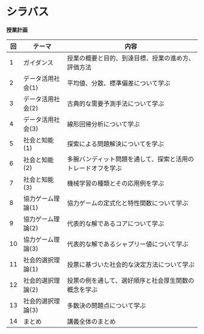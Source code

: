 # シラバス

**授業計画**

| 回  | テーマ            | 内容                                                         |
| --- | ----------------- | ------------------------------------------------------------ |
| 1   | ガイダンス        | 授業の概要と目的、到達目標、授業の進め方、評価方法           |
| 2   | データ活用社会(1) | 平均値、分散、標準偏差について学ぶ                           |
| 3   | データ活用社会(2) | 古典的な需要予測手法について学ぶ                             |
| 4   | データ活用社会(3) | 線形回帰分析について学ぶ                                     |
| 5   | 社会と知能(1)     | 探索による問題解決についてを学ぶ                             |
| 6   | 社会と知能(2)     | 多腕バンディット問題を通して、探索と活用のトレードオフを学ぶ |
| 7   | 社会と知能(3)     | 機械学習の種類とその応用例を学ぶ                             |
| 8   | 協力ゲーム理論(1) | 協力ゲームの定式化と特性関数について学ぶ                     |
| 9   | 協力ゲーム理論(2) | 代表的な解であるコアについて学ぶ                             |
| 10  | 協力ゲーム理論(3) | 代表的な解であるシャプリー値について学ぶ                     |
| 11  | 社会的選択理論(1) | 投票に基づいた社会的な決定方法について学ぶ                   |
| 12  | 社会的選択理論(2) | 投票の例を通して、選好順序と社会厚生関数の概念を学ぶ         |
| 13  | 社会的選択理論(3) | 多数決の問題点について学ぶ                                   |
| 14  | まとめ            | 講義全体のまとめ                                             |
